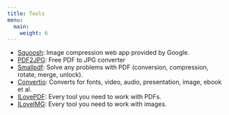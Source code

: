 ```yaml
---
title: Tools
menu: 
  main:
    weight: 6
---
```


- [Squoosh](https://squoosh.app/): Image compression web app provided by Google.
- [PDF2JPG](https://pdf2jpg.net/): Free PDF to JPG converter
- [Smallpdf](https://smallpdf.com/): Solve any problems with PDF (conversion, compression, rotate, merge, unlock).
- [Convertio](https://convertio.co/): Converts for fonts, video, audio, presentation, image, ebook et al.
- [ILovePDF](https://www.ilovepdf.com/): Every tool you need to work with PDFs.
- [ILoveIMG](https://www.iloveimg.com/): Every tool you need to work with images.
